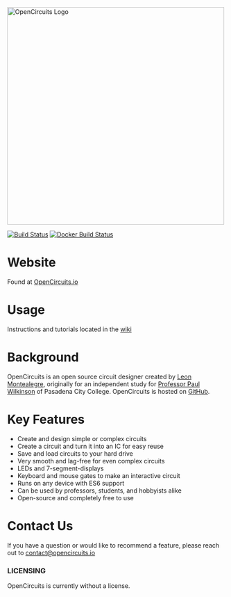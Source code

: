 <img src="https://github.com/LeonMontealegre/OpenCircuits/blob/master/site/public/img/icons/logo.svg" alt="OpenCircuits Logo" style="width: 500px;"/>

[![Build Status](https://travis-ci.org/LeonMontealegre/OpenCircuits.svg?branch=master)](https://travis-ci.org/LeonMontealegre/OpenCircuits) [![Docker Build Status](https://dockerbuildbadges.quelltext.eu/status.svg?organization=opencircuits&repository=opencircuits)](https://hub.docker.com/r/opencircuits/opencircuits/builds/)

# Website

Found at [OpenCircuits.io](http://www.opencircuits.io/)

# Usage

Instructions and tutorials located in the [wiki](https://github.com/LeonMontealegre/OpenCircuits/wiki)

# Background

OpenCircuits is an open source circuit designer created by [Leon Montealegre](https://leonmontealegre.com/), originally for an independent study for [Professor Paul Wilkinson](http://www.drpjw.org/) of Pasadena City College.
OpenCircuits is hosted on [GitHub](https://github.com/LeonMontealegre/OpenCircuits).

# Key Features

* Create and design simple or complex circuits
* Create a circuit and turn it into an IC for easy reuse
* Save and load circuits to your hard drive
* Very smooth and lag-free for even complex circuits
* LEDs and 7-segment-displays
* Keyboard and mouse gates to make an interactive circuit
* Runs on any device with ES6 support
* Can be used by professors, students, and hobbyists alike
* Open-source and completely free to use

# Contact Us

If you have a question or would like to recommend a feature, please reach out to contact@opencircuits.io

### LICENSING
OpenCircuits is currently without a license.
